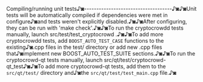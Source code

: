 Compiling/running unit tests♪◙------------------------------------♪◙♪◙Unit tests will be automatically compiled if dependencies were met in configure♪◙and tests weren't explicitly disabled.♪◙♪◙After configuring, they can be run with 'make check'.♪◙♪◙To run the cryptocrowdd tests manually, launch src/test/test_cryptocrowd .♪◙♪◙To add more cryptocrowdd tests, add `BOOST_AUTO_TEST_CASE` functions to the existing♪◙.cpp files in the test/ directory or add new .cpp files that♪◙implement new BOOST_AUTO_TEST_SUITE sections.♪◙♪◙To run the cryptocrowd-qt tests manually, launch src/qt/test/cryptocrowd-qt_test♪◙♪◙To add more cryptocrowd-qt tests, add them to the `src/qt/test/` directory and♪◙the `src/qt/test/test_main.cpp` file.♪◙